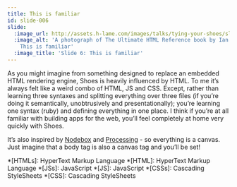 ```yaml
---
title: This is familiar
id: slide-006
slide:
  :image_url: http://assets.h-lame.com/images/talks/tying-your-shoes/slides/006.jpg
  :image_alt: 'A photograph of The Ultimate HTML Reference book by Ian Lloyd. text:
    This is familiar'
  :image_title: 'Slide 6: This is familiar'
---
```

As you might imagine from something designed to replace an embedded HTML rendering engine, Shoes is heavily influenced by HTML.  To me it’s always felt like a weird combo of HTML, JS and CSS.  Except, rather than learning three syntaxes and splitting everything over three files (if you’re doing it semantically, unobtrusively and presentationally); you’re learning one syntax (ruby) and defining everything in one place.  I think if you’re at all familiar with building apps for the web, you’ll feel completely at home very quickly with Shoes.

It’s also inspired by [Nodebox](https://www.nodebox.net/) and [Processing](https://processing.org/) - so everything is a canvas.  Just imagine that a body tag is also a canvas tag and you’ll be set!


*[HTMLs]: HyperText Markup Language
*[HTML]: HyperText Markup Language
*[JSs]: JavaScript
*[JS]: JavaScript
*[CSSs]: Cascading StyleSheets
*[CSS]: Cascading StyleSheets
